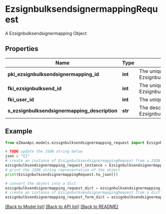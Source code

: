 # EzsignbulksendsignermappingRequest

A Ezsignbulksendsignermapping Object

## Properties

Name | Type | Description | Notes
------------ | ------------- | ------------- | -------------
**pki_ezsignbulksendsignermapping_id** | **int** | The unique ID of the Ezsignbulksendsignermapping | [optional] 
**fki_ezsignbulksend_id** | **int** | The unique ID of the Ezsignbulksend | 
**fki_user_id** | **int** | The unique ID of the User | [optional] 
**s_ezsignbulksendsignermapping_description** | **str** | The description of the Ezsignbulksendsignermapping | 

## Example

```python
from eZmaxApi.models.ezsignbulksendsignermapping_request import EzsignbulksendsignermappingRequest

# TODO update the JSON string below
json = "{}"
# create an instance of EzsignbulksendsignermappingRequest from a JSON string
ezsignbulksendsignermapping_request_instance = EzsignbulksendsignermappingRequest.from_json(json)
# print the JSON string representation of the object
print(EzsignbulksendsignermappingRequest.to_json())

# convert the object into a dict
ezsignbulksendsignermapping_request_dict = ezsignbulksendsignermapping_request_instance.to_dict()
# create an instance of EzsignbulksendsignermappingRequest from a dict
ezsignbulksendsignermapping_request_form_dict = ezsignbulksendsignermapping_request.from_dict(ezsignbulksendsignermapping_request_dict)
```
[[Back to Model list]](../README.md#documentation-for-models) [[Back to API list]](../README.md#documentation-for-api-endpoints) [[Back to README]](../README.md)


